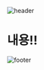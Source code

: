 ![header](https://capsule-render.vercel.app/api?type=waving&color=timeGradient&height=200&section=header&text=KIM%20DONGMIN&fontSize=60&fontAlignY=40)


# 내용!!


![footer](https://capsule-render.vercel.app/api?type=waving&color=timeGradient&height=100&section=footer)
